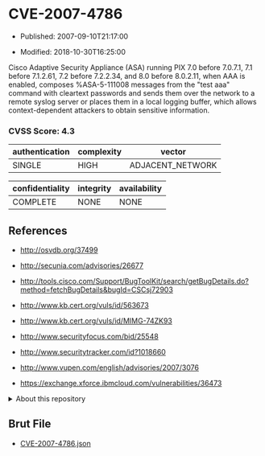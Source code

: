 # CVE-2007-4786

- Published: 2007-09-10T21:17:00

- Modified: 2018-10-30T16:25:00

Cisco Adaptive Security Appliance (ASA) running PIX 7.0 before 7.0.7.1, 7.1 before 7.1.2.61, 7.2 before 7.2.2.34, and 8.0 before 8.0.2.11, when AAA is enabled, composes %ASA-5-111008 messages from the "test aaa" command with cleartext passwords and sends them over the network to a remote syslog server or places them in a local logging buffer, which allows context-dependent attackers to obtain sensitive information.

### CVSS Score: **4.3**

| authentication | complexity | vector |
| --- | --- | --- |
| SINGLE | HIGH | ADJACENT_NETWORK |

| confidentiality | integrity | availability |
| --- | --- | --- |
| COMPLETE | NONE | NONE |

## References

* http://osvdb.org/37499

* http://secunia.com/advisories/26677

* http://tools.cisco.com/Support/BugToolKit/search/getBugDetails.do?method=fetchBugDetails&bugId=CSCsj72903

* http://www.kb.cert.org/vuls/id/563673

* http://www.kb.cert.org/vuls/id/MIMG-74ZK93

* http://www.securityfocus.com/bid/25548

* http://www.securitytracker.com/id?1018660

* http://www.vupen.com/english/advisories/2007/3076

* https://exchange.xforce.ibmcloud.com/vulnerabilities/36473

<details>
<summary>About this repository</summary> 

  This repository is part of the project [Live Hack CVE](https://github.com/Live-Hack-CVE). Main website can be found [www.live-hack.org](https://www.live-hack.org) 
  
  Made by [Sn0wAlice](https://github.com/Sn0wAlice) for the people that care about security and need to have a feed of the latest CVEs. Hope you enjoy it, don't forget to star the repo and follow me on [Twitter](https://twitter.com/Sn0wAlice) and [Github](https://github.com/Sn0wAlice). And that is my [personnal website](https://www.alice-snow.me/)

  - [Home Page](https://github.com/Live-Hack-CVE)
  - [Framework](https://github.com/Live-Hack-CVE/cve-framework)
  - [CVE database](https://github.com/Live-Hack-CVE/full_database)
  - [Changelog](https://github.com/Live-Hack-CVE/Changelog)
</details>

## Brut File

* [CVE-2007-4786.json](https://raw.githubusercontent.com/Live-Hack-CVE/full_database/main/cves/2007/CVE-2007-4786.json)

